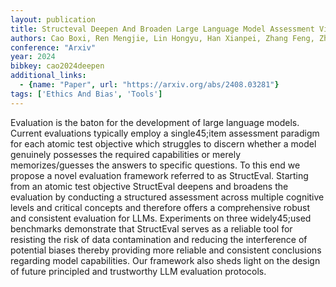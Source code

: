 ```yaml
---
layout: publication
title: Structeval Deepen And Broaden Large Language Model Assessment Via Structured Evaluation
authors: Cao Boxi, Ren Mengjie, Lin Hongyu, Han Xianpei, Zhang Feng, Zhan Junfeng, Sun Le
conference: "Arxiv"
year: 2024
bibkey: cao2024deepen
additional_links:
  - {name: "Paper", url: "https://arxiv.org/abs/2408.03281"}
tags: ['Ethics And Bias', 'Tools']
---
```

Evaluation is the baton for the development of large language models. Current evaluations typically employ a single45;item assessment paradigm for each atomic test objective which struggles to discern whether a model genuinely possesses the required capabilities or merely memorizes/guesses the answers to specific questions. To this end we propose a novel evaluation framework referred to as StructEval. Starting from an atomic test objective StructEval deepens and broadens the evaluation by conducting a structured assessment across multiple cognitive levels and critical concepts and therefore offers a comprehensive robust and consistent evaluation for LLMs. Experiments on three widely45;used benchmarks demonstrate that StructEval serves as a reliable tool for resisting the risk of data contamination and reducing the interference of potential biases thereby providing more reliable and consistent conclusions regarding model capabilities. Our framework also sheds light on the design of future principled and trustworthy LLM evaluation protocols.

